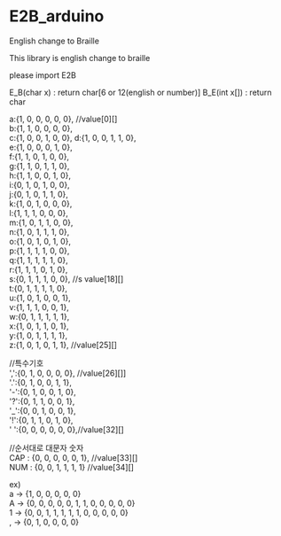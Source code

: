 # E2B_arduino
English change to Braille

This library is english change to braille

please import E2B



E_B(char x) : return char[6 or 12(english or number)]
B_E(int x[]) : return char


a:{1, 0, 0, 0, 0, 0}, //value[0][]  
b:{1, 1, 0, 0, 0, 0},  
c:{1, 0, 0, 1, 0, 0},
d:{1, 0, 0, 1, 1, 0},  
e:{1, 0, 0, 0, 1, 0},  
f:{1, 1, 0, 1, 0, 0},  
g:{1, 1, 0, 1, 1, 0},  
h:{1, 1, 0, 0, 1, 0},  
i:{0, 1, 0, 1, 0, 0},  
j:{0, 1, 0, 1, 1, 0},  
k:{1, 0, 1, 0, 0, 0},  
l:{1, 1, 1, 0, 0, 0},  
m:{1, 0, 1, 1, 0, 0},  
n:{1, 0, 1, 1, 1, 0},  
o:{1, 0, 1, 0, 1, 0},  
p:{1, 1, 1, 1, 0, 0},  
q:{1, 1, 1, 1, 1, 0},  
r:{1, 1, 1, 0, 1, 0},  
s:{0, 1, 1, 1, 0, 0}, //s value[18][]  
t:{0, 1, 1, 1, 1, 0},  
u:{1, 0, 1, 0, 0, 1},  
v:{1, 1, 1, 0, 0, 1},  
w:{0, 1, 1, 1, 1, 1},  
x:{1, 0, 1, 1, 0, 1},  
y:{1, 0, 1, 1, 1, 1},  
z:{1, 0, 1, 0, 1, 1},  //value[25][]  
  
//특수기호  
',':{0, 1, 0, 0, 0, 0}, //value[26][]]  
'.':{0, 1, 0, 0, 1, 1},  
'-':{0, 1, 0, 0, 1, 0},  
'?':{0, 1, 1, 0, 0, 1},  
'_':{0, 0, 1, 0, 0, 1},  
'!':{0, 1, 1, 0, 1, 0},  
' ':{0, 0, 0, 0, 0, 0},//value[32][]  

//순서대로 대문자 숫자  
CAP : {0, 0, 0, 0, 0, 1}, //value[33][]  
NUM : {0, 0, 1, 1, 1, 1}  //value[34][]  

ex)   
a ->                   {1, 0, 0, 0, 0, 0}  
A -> {0, 0, 0, 0, 0, 1, 1, 0, 0, 0, 0, 0}  
1 -> {0, 0, 1, 1, 1, 1, 1, 0, 0, 0, 0, 0}  
, -> {0, 1, 0, 0, 0, 0}  
  
  


